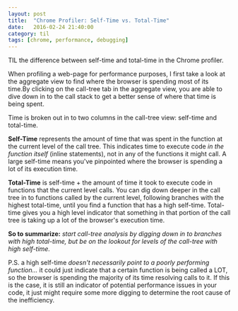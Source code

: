 ```yaml
---
layout: post
title:  "Chrome Profiler: Self-Time vs. Total-Time"
date:   2016-02-24 21:40:00
category: til
tags: [chrome, performance, debugging]
---
```


TIL the difference between self-time and total-time in the Chrome profiler.

When profiling a web-page for performance purposes, I first take a look at the aggregate view to find where the browser is spending most of its time.By clicking on the call-tree tab in the aggregate view, you are able to dive down in to the call stack to get a better sense of where that time is being spent.

Time is broken out in to two columns in the call-tree view: self-time and total-time.

__Self-Time__ represents the amount of time that was spent in the function at the current level of the call tree. This indicates time to execute code *in the function itself* (inline statements), not in any of the functions it might call. A large self-time means you've pinpointed where the browser is spending a lot of its execution time.

__Total-Time__ is self-time + the amount of time it took to execute code in functions that the current level calls. You can dig down deeper in the call tree in to functions called by the current level, following branches with the highest total-time, until you find a function that has a high self-time. Total-time gives you a high level indicator that something in that portion of the call tree is taking up a lot of the browser's execution time.

__So to summarize:__ *start call-tree analysis by digging down in to branches with high total-time, but be on the lookout for levels of the call-tree with high self-time.*

P.S. a high self-time *doesn't necessarily point to a poorly performing function...* it could just indicate that a certain function is being called a LOT, so the browser is spending the majority of its time resolving calls to it. If this is the case, it is still an indicator of potential performance issues in your code, it just might require some more digging to determine the root cause of the inefficiency.

